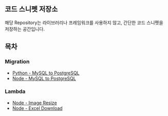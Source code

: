 ## 코드 스니펫 저장소

해당 Repository는 라이브러리나 프레임워크를 사용하지 않고, 간단한 코드 스니펫을 저장하는 공간입니다.

## 목차

### Migration

- [Python - MySQL to PostgreSQL]()
- [Node - MySQL to PostgreSQL]()

### Lambda

- [Node - Image Resize]()
- [Node - Excel Download]()
